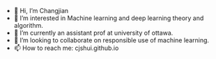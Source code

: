 - 👋 Hi, I’m Changjian
- 👀 I’m interested in Machine learning and deep learning theory and algorithm.
- 🌱 I’m currently an assistant prof at university of ottawa. 
- 💞️ I’m looking to collaborate on responsible use of machine learning.
- 📫 How to reach me: cjshui.github.io

<!---
cjshui/cjshui is a ✨ special ✨ repository because its `README.md` (this file) appears on your GitHub profile.
You can click the Preview link to take a look at your changes.
--->
